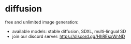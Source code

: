 # diffusion


free and unlimited image generation:
- available models: stable diffusion, SDXL, multi-lingual SD
- join our discord server: https://discord.gg/HhREsxWnND